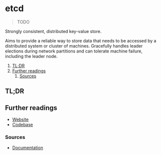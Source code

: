 # etcd

> TODO

Strongly consistent, distributed key-value store.

Aims to provide a reliable way to store data that needs to be accessed by a distributed system or cluster of machines.
Gracefully handles leader elections during network partitions and can tolerate machine failure, including the leader node.

<!-- Remove this line to uncomment if used
## Table of contents <!-- omit in toc -->

1. [TL;DR](#tldr)
1. [Further readings](#further-readings)
   1. [Sources](#sources)

## TL;DR

<!-- Uncomment if used
<details>
  <summary>Setup</summary>

```sh
```

</details>
-->

<!-- Uncomment if used
<details>
  <summary>Usage</summary>

```sh
```

</details>
-->

<!-- Uncomment if used
<details>
  <summary>Real world use cases</summary>

```sh
```

</details>
-->

## Further readings

- [Website]
- [Codebase]

### Sources

- [Documentation]

<!--
  Reference
  ═╬═Time══
  -->

<!-- In-article sections -->
<!-- Knowledge base -->
<!-- Files -->
<!-- Upstream -->
[codebase]: https://github.com/etcd-io/etcd
[documentation]: https://etcd.io/docs/
[website]: https://etcd.io/

<!-- Others -->
